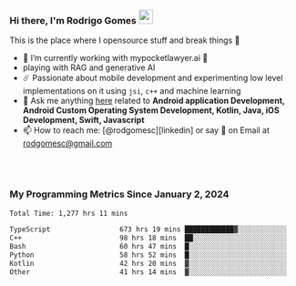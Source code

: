 
### Hi there, I'm Rodrigo Gomes <img src="https://media.giphy.com/media/hvRJCLFzcasrR4ia7z/giphy.gif" width="25px">
This is the place where I opensource stuff and break things 🤣
- 🔭 I’m currently working with mypocketlawyer.ai 💜
- playing with RAG and generative AI
- ☄️ Passionate about mobile development and experimenting low level implementations on it using `jsi`, `c++` and machine learning
- 💬 Ask me anything [here](https://github.com/rodgomesc/rodgomesc/issues) related to <b>Android application Development, Android Custom Operating System Development, Kotlin, Java, iOS Development, Swift, Javascript</b>
- 📫 How to reach me: [@rodgomesc][linkedin] or say 👋 on Email at [rodgomesc@gmail.com](mailto:rodgomesc@gmail.com)


<br/>

<!-- 
<picture>
  <img src="/github-metrics.svg" alt="Metrics">
</picture>
-->

</br>

### My Programming Metrics Since January 2, 2024 


<!--START_SECTION:waka-->

```txt
Total Time: 1,277 hrs 11 mins

TypeScript                 673 hrs 19 mins ████████████▓░░░░░░░░░░░░   51.07 %
C++                        98 hrs 18 mins  ██░░░░░░░░░░░░░░░░░░░░░░░   07.46 %
Bash                       60 hrs 47 mins  █░░░░░░░░░░░░░░░░░░░░░░░░   04.61 %
Python                     58 hrs 52 mins  █░░░░░░░░░░░░░░░░░░░░░░░░   04.47 %
Kotlin                     42 hrs 20 mins  ▓░░░░░░░░░░░░░░░░░░░░░░░░   03.21 %
Other                      41 hrs 14 mins  ▓░░░░░░░░░░░░░░░░░░░░░░░░   03.13 %
```

<!--END_SECTION:waka-->
